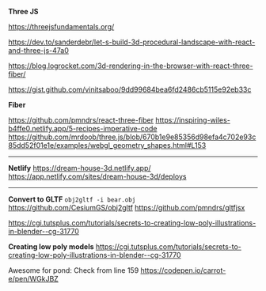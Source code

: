 **Three JS**


https://threejsfundamentals.org/

https://dev.to/sanderdebr/let-s-build-3d-procedural-landscape-with-react-and-three-js-47a0

https://blog.logrocket.com/3d-rendering-in-the-browser-with-react-three-fiber/

https://gist.github.com/vinitsaboo/9dd99684bea6fd2486cb5115e92eb33c

**Fiber**

https://github.com/pmndrs/react-three-fiber
https://inspiring-wiles-b4ffe0.netlify.app/5-recipes-imperative-code
https://github.com/mrdoob/three.js/blob/670b1e9e85356d98efa4c702e93c85dd52f01e1e/examples/webgl_geometry_shapes.html#L153
****

**Netlify**
https://dream-house-3d.netlify.app/ 
https://app.netlify.com/sites/dream-house-3d/deploys

****

**Convert to GLTF**
`obj2gltf -i bear.obj`
https://github.com/CesiumGS/obj2gltf
https://github.com/pmndrs/gltfjsx

https://cgi.tutsplus.com/tutorials/secrets-to-creating-low-poly-illustrations-in-blender--cg-31770


**Creating low poly models**
https://cgi.tutsplus.com/tutorials/secrets-to-creating-low-poly-illustrations-in-blender--cg-31770

Awesome for pond: Check from line 159
https://codepen.io/carrot-e/pen/WGkJBZ 


